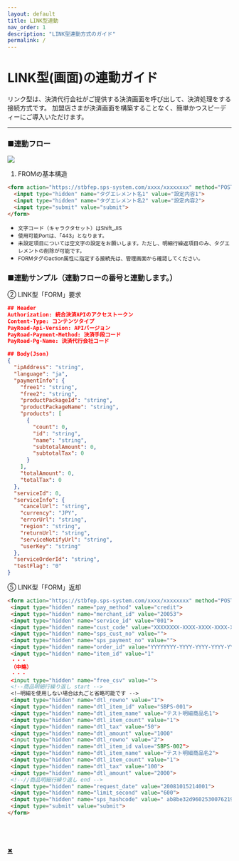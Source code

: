 ```yaml
---
layout: default
title: LINK型連動
nav_order: 1
description: "LINK型連動方式のガイド"
permalink: /
---
```


# LINK型(画面)の連動ガイド

リンク型は、決済代行会社がご提供する決済画面を呼び出して、決済処理をする接続方式です。
加盟店さまが決済画面を構築することなく、簡単かつスピーディーにご導入いただけます。

<!-- [Get started now](#getting-started){: .btn .btn-primary .fs-5 .mb-4 .mb-md-0 .mr-2 } [View it on GitHub](https://github.com/pmarsceill/just-the-docs){: .btn .fs-5 .mb-4 .mb-md-0 } -->

---

<!-- ## Getting started
```markdown
Syntax highlighted code block

# Header 1
## Header 2
### Header 3

- Bulleted
- List

1. Numbered
2. List

**Bold** and _Italic_ and `Code` text

[Link](url) and ![Image](src)
```
### Dependencies

Just the Docs is built for [Jekyll](https://jekyllrb.com), a static site generator. View the [quick start guide](https://jekyllrb.com/docs/) for more information. Just the Docs requires no special plugins and can run on GitHub Pages' standard Jekyll compiler. The [Jekyll SEO Tag plugin](https://github.com/jekyll/jekyll-seo-tag) is included by default (no need to run any special installation) to inject SEO and open graph metadata on docs pages. For information on how to configure SEO and open graph metadata visit the [Jekyll SEO Tag usage guide](https://jekyll.github.io/jekyll-seo-tag/usage/). -->

### ■連動フロー

<span><a href="#"><img src="{{ site.baseurl }}/assets/images/link_flow.png" class="image mt-3"></a></span>

<!-- 1. サーバー側処理Add Just the Docs to your Jekyll site's `_config.yml` as a [remote theme](https://blog.github.com/2017-11-29-use-any-theme-with-github-pages/) -->
1. FROMの基本構造

```markdown
<form action="https://stbfep.sps-system.com/xxxx/xxxxxxxx" method="POST">
  <input type="hidden" name="タグエレメント名1" value="設定内容1">
  <input type="hidden" name="タグエレメント名2" value="設定内容2">
  <input type="submit" value="submit">
</form>
```
<ul>
  <li><small>文字コード（キャラクタセット）はShift_JIS</small></li>
  <li><small>使用可能Portは、「443」となります。</small></li>
  <li><small>未設定項目については空文字の設定をお願いします。ただし、明細行繰返項目のみ、タグエレメントの削除が可能です。</small></li>
  <li><small>FORMタグのaction属性に指定する接続先は、管理画面から確認してください。</small></li>
</ul>

### ■連動サンプル（連動フローの番号と連動します。）

② LINK型「FORM」要求
```json
## Header
Authorization: 統合決済APIのアクセストークン
Content-Type: コンテンツタイプ
PayRoad-Api-Version: APIバージョン
PayRoad-Payment-Method: 決済手段コード
PayRoad-Pg-Name: 決済代行会社コード

## Body(Json)
{
  "ipAddress": "string",
  "language": "ja",
  "paymentInfo": {
    "free1": "string",
    "free2": "string",
    "productPackageId": "string",
    "productPackageName": "string",
    "products": [
      {
        "count": 0,
        "id": "string",
        "name": "string",
        "subtotalAmount": 0,
        "subtotalTax": 0
      }
    ],
    "totalAmount": 0,
    "totalTax": 0
  },
  "serviceId": 0,
  "serviceInfo": {
    "cancelUrl": "string",
    "currency": "JPY",
    "errorUrl": "string",
    "region": "string",
    "returnUrl": "string",
    "serviceNotifyUrl": "string",
    "userKey": "string"
  },
  "serviceOrderId": "string",
  "testFlag": "0"
}
```
⑤ LINK型「FORM」返却
```markdown
<form action="https://stbfep.sps-system.com/xxxx/xxxxxxxx" method="POST">
 <input type="hidden" name="pay_method" value="credit">
 <input type="hidden" name="merchant_id" value="20053">
 <input type="hidden" name="service_id" value="001">
 <input type="hidden" name="cust_code" value="XXXXXXXX-XXXX-XXXX-XXXX-XXXXXXXXXXXX">
 <input type="hidden" name="sps_cust_no" value="">
 <input type="hidden" name="sps_payment_no" value="">
 <input type="hidden" name="order_id" value="YYYYYYYY-YYYY-YYYY-YYYY-YYYYYYYYYYYY">
 <input type="hidden" name="item_id" value="1"
 ・・・
 （中略）
 ・・・
 <input type="hidden" name="free_csv" value="">
 <!--商品明細行繰り返し start -->
 <!—明細を使用しない場合は丸ごと省略可能です -->
 <input type="hidden" name="dtl_rowno" value="1">
 <input type="hidden" name="dtl_item_id" value="SBPS-001">
 <input type="hidden" name="dtl_item_name" value="テスト明細商品名1">
 <input type="hidden" name="dtl_item_count" value="1">
 <input type="hidden" name="dtl_tax" value="50">
 <input type="hidden" name="dtl_amount" value="1000"
 <input type="hidden" name="dtl_rowno" value="2">
 <input type="hidden" name="dtl_item_id value="SBPS-002">
 <input type="hidden" name="dtl_item_name" value="テスト明細商品名2">
 <input type="hidden" name="dtl_item_count" value="1">
 <input type="hidden" name="dtl_tax" value="100">
 <input type="hidden" name="dtl_amount" value="2000">
 <!--//商品明細行繰り返し end -->
 <input type="hidden" name="request_date" value="20081015214001">
 <input type="hidden" name="limit_second" value="600">
 <input type="hidden" name="sps_hashcode" value=" ab8be32d9602530076219c3424122db77d5202bb">
 <input type="submit" value="submit">
</form>
```

<div class="modal">
　　<div class="bigimg"><img src="" alt=""></div>
　　<p class="close-btn"><a href="">✖</a></p>
</div>
<script type="text/javascript">
 $('span a').click(function() {
    var imgSrc = $(this).children().attr('src');
    $('.bigimg').children().attr('src', imgSrc);
    $('.modal').fadeIn();
    $('body,html').css('overflow-y', 'hidden');
    return false
  });

$('.close-btn').click(function() {
    $('.modal').fadeOut();
    $('body,html').css('overflow-y', 'visible');
    return false
  });
</script>
